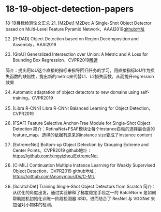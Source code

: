 # 18-19-object-detection-papers
18-19目标检测论文汇总
21. [M2Det] M2Det: A Single-Shot Object Detector based on Multi-Level Feature Pyramid Network，AAAI2019[github地址](https://github.com/qijiezhao/M2Det)


22. [R-DAD] Object Detection based on Region Decomposition and Assembly，AAAI2019

23. [GIoU] Generalized Intersection over Union: A Metric and A Loss for Bounding Box Regression，CVPR2019[解读](https://mp.weixin.qq.com/s?__biz=MzI5MDUyMDIxNA==&mid=2247487503&idx=1&sn=e98437efda298a9d8fe1a386c5a96601&chksm=ec1ffdf6db6874e03e1e05d438ebd0d295364d01ca8b2741bdad8ffa5d328032ad24ae76a289&token=762499696&lang=zh_CN&scene=21#wechat_redirect)

简介：提出用IoU这个直接的指标来指导回归任务的学习，用直接指标IoU作为损失函数的缺陷性，提出新的metric来代替L1、L2损失函数，从而提升regression效果


24. Automatic adaptation of object detectors to new domains using self-training，CVPR2019

25. [Libra R-CNN] Libra R-CNN: Balanced Learning for Object Detection，CVPR2019

26. [FSAF] Feature Selective Anchor-Free Module for Single-Shot Object Detection
简介：RetinaNet+FSAF模块让每个instance自动的选择最合适的feature_map，选择的依据有原来的instance size变成了instance content

27. [ExtremeNet] Bottom-up Object Detection by Grouping Extreme and Center Points，CVPR2019
github地址：https://github.com/xingyizhou/ExtremeNet

28. [C-MIL] Continuation Multiple Instance Learning for Weakly Supervised Object Detection，CVPR2019
github地址：https://github.com/AnonymousIDs/C-MIL

29. [ScratchDet] Training Single-Shot Object Detectors from Scratch
简介：从优化的角度出发，通过实验解释了梯度稳定手段之一的 BatchNorm 是如何帮助随机初始化训练一阶段检测器 SSD，进而结合了 ResNet 与 VGGNet 来加强对小物体的检测。
